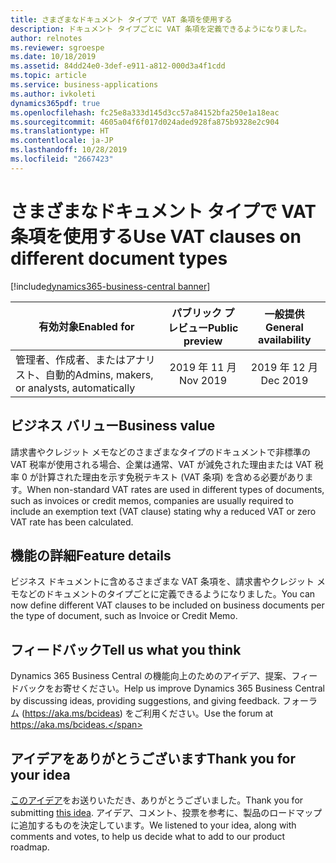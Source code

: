 ```yaml
---
title: さまざまなドキュメント タイプで VAT 条項を使用する
description: ドキュメント タイプごとに VAT 条項を定義できるようになりました。
author: relnotes
ms.reviewer: sgroespe
ms.date: 10/18/2019
ms.assetid: 84dd24e0-3def-e911-a812-000d3a4f1cdd
ms.topic: article
ms.service: business-applications
ms.author: ivkoleti
dynamics365pdf: true
ms.openlocfilehash: fc25e8a333d145d3cc57a84152bfa250e1a18eac
ms.sourcegitcommit: 4605a04f6f017d024aded928fa875b9328e2c904
ms.translationtype: HT
ms.contentlocale: ja-JP
ms.lasthandoff: 10/28/2019
ms.locfileid: "2667423"
---
```

# <a name="use-vat-clauses-on-different-document-types"></a><span data-ttu-id="344d6-103">さまざまなドキュメント タイプで VAT 条項を使用する</span><span class="sxs-lookup"><span data-stu-id="344d6-103">Use VAT clauses on different document types</span></span>
[!include[dynamics365-business-central banner](../includes/dynamics365-business-central.md)]

| <span data-ttu-id="344d6-104">有効対象</span><span class="sxs-lookup"><span data-stu-id="344d6-104">Enabled for</span></span>    |  <span data-ttu-id="344d6-105">パブリック プレビュー</span><span class="sxs-lookup"><span data-stu-id="344d6-105">Public preview</span></span> | <span data-ttu-id="344d6-106">一般提供</span><span class="sxs-lookup"><span data-stu-id="344d6-106">General availability</span></span> | 
| ---------- | :----------: |:----------: |
|<span data-ttu-id="344d6-107">管理者、作成者、またはアナリスト、自動的</span><span class="sxs-lookup"><span data-stu-id="344d6-107">Admins, makers, or analysts, automatically</span></span>|<span data-ttu-id="344d6-108">2019 年 11 月</span><span class="sxs-lookup"><span data-stu-id="344d6-108">Nov 2019</span></span>| <span data-ttu-id="344d6-109">2019 年 12 月</span><span class="sxs-lookup"><span data-stu-id="344d6-109">Dec 2019</span></span>|


## <a name="business-value"></a><span data-ttu-id="344d6-110">ビジネス バリュー</span><span class="sxs-lookup"><span data-stu-id="344d6-110">Business value</span></span>
<!-- bv start -->
<span data-ttu-id="344d6-111">請求書やクレジット メモなどのさまざまなタイプのドキュメントで非標準の VAT 税率が使用される場合、企業は通常、VAT が減免された理由または VAT 税率 0 が計算された理由を示す免税テキスト (VAT 条項) を含める必要があります。</span><span class="sxs-lookup"><span data-stu-id="344d6-111">When non-standard VAT rates are used in different types of documents, such as invoices or credit memos, companies are usually required to include an exemption text (VAT clause) stating why a reduced VAT or zero VAT rate has been calculated.</span></span> 
<!-- bv end -->



## <a name="feature-details"></a><span data-ttu-id="344d6-112">機能の詳細</span><span class="sxs-lookup"><span data-stu-id="344d6-112">Feature details</span></span>
<!--feature detail start -->
<span data-ttu-id="344d6-113">ビジネス ドキュメントに含めるさまざまな VAT 条項を、請求書やクレジット メモなどのドキュメントのタイプごとに定義できるようになりました。</span><span class="sxs-lookup"><span data-stu-id="344d6-113">You can now define different VAT clauses to be included on business documents per the type of document, such as Invoice or Credit Memo.</span></span> 
<!--feature detail end -->






## <a name="tell-us-what-you-think"></a><span data-ttu-id="344d6-114">フィードバック</span><span class="sxs-lookup"><span data-stu-id="344d6-114">Tell us what you think</span></span>
<span data-ttu-id="344d6-115">Dynamics 365 Business Central の機能向上のためのアイデア、提案、フィードバックをお寄せください。</span><span class="sxs-lookup"><span data-stu-id="344d6-115">Help us improve Dynamics 365 Business Central by discussing ideas, providing suggestions, and giving feedback.</span></span> <span data-ttu-id="344d6-116">フォーラム (https://aka.ms/bcideas) をご利用ください。</span><span class="sxs-lookup"><span data-stu-id="344d6-116">Use the forum at https://aka.ms/bcideas.</span></span>

## <a name="thank-you-for-your-idea"></a><span data-ttu-id="344d6-117">アイデアをありがとうございます</span><span class="sxs-lookup"><span data-stu-id="344d6-117">Thank you for your idea</span></span>
<span data-ttu-id="344d6-118">[このアイデア](https://experience.dynamics.com/ideas/idea/?ideaid=c3e1c1d0-fb43-e911-867a-0003ff68861e)をお送りいただき、ありがとうございました。</span><span class="sxs-lookup"><span data-stu-id="344d6-118">Thank you for submitting [this idea](https://experience.dynamics.com/ideas/idea/?ideaid=c3e1c1d0-fb43-e911-867a-0003ff68861e).</span></span> <span data-ttu-id="344d6-119">アイデア、コメント、投票を参考に、製品のロードマップに追加するものを決定しています。</span><span class="sxs-lookup"><span data-stu-id="344d6-119">We listened to your idea, along with comments and votes, to help us decide what to add to our product roadmap.</span></span>
